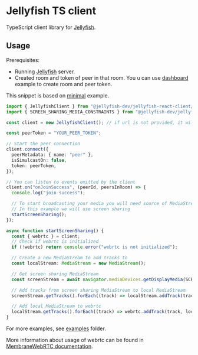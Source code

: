 # Jellyfish TS client

TypeScript client library for [Jellyfish](https://github.com/jellyfish-dev/jellyfish).

## Usage

Prerequisites:

- Running [Jellyfish](https://github.com/jellyfish-dev/jellyfish) server.
- Created room and token of peer in that room.
  You u can use [dashboard](https://github.com/jellyfish-dev/jellyfish-react-client/tree/main/examples/dashboard) example to create room and peer token.

This snippet is based on [minimal](https://github.com/jellyfish-dev/jellyfish-react-client/tree/main/examples/minimal) example.

```ts
import { JellyfishClient } from "@jellyfish-dev/jellyfish-react-client/jellyfish";
import { SCREEN_SHARING_MEDIA_CONSTRAINTS } from "@jellyfish-dev/jellyfish-react-client/navigator";

const client = new JellyfishClient(); // if url is not provided, it will default to ws://localhost:4000/socket/websocket

const peerToken = "YOUR_PEER_TOKEN";

// Start the peer connection
client.connect({
  peerMetadata: { name: "peer" },
  isSimulcastOn: false,
  token: peerToken,
});

// You can listen to events emitted by the client
client.on("onJoinSuccess", (peerId, peersInRoom) => {
  console.log("join success");

  // To start broadcasting your media you will need source of MediaStream like camera, microphone or screen
  // In this example we will use screen sharing
  startScreenSharing();
});

async function startScreenSharing() {
  const { webrtc } = client;
  // Check if webrtc is initialized
  if (!webrtc) return console.error("webrtc is not initialized");

  // Create a new MediaStream to add tracks to
  const localStream: MediaStream = new MediaStream();

  // Get screen sharing MediaStream
  const screenStream = await navigator.mediaDevices.getDisplayMedia(SCREEN_SHARING_MEDIA_CONSTRAINTS);

  // Add tracks from screen sharing MediaStream to local MediaStream
  screenStream.getTracks().forEach((track) => localStream.addTrack(track));

  // Add local MediaStream to webrtc
  localStream.getTracks().forEach((track) => webrtc.addTrack(track, localStream, { type: "screen" }));
}
```

For more examples, see [examples](https://github.com/jellyfish-dev/jellyfish-react-client/tree/main/examples) folder.

More information about usage of webrtc can be found in [MembraneWebRTC documentation](https://jellyfish-dev.github.io/membrane-webrtc-js/).
